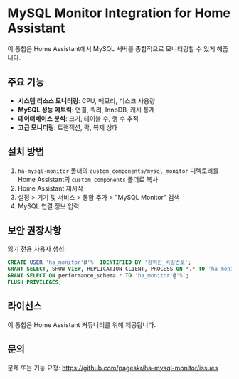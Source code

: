 # MySQL Monitor Integration for Home Assistant

이 통합은 Home Assistant에서 MySQL 서버를 종합적으로 모니터링할 수 있게 해줍니다.

## 주요 기능

- **시스템 리소스 모니터링**: CPU, 메모리, 디스크 사용량
- **MySQL 성능 메트릭**: 연결, 쿼리, InnoDB, 캐시 통계
- **데이터베이스 분석**: 크기, 테이블 수, 행 수 추적
- **고급 모니터링**: 트랜잭션, 락, 복제 상태

## 설치 방법

1. `ha-mysql-monitor` 폴더의 `custom_components/mysql_monitor` 디렉토리를 Home Assistant의 `custom_components` 폴더로 복사
2. Home Assistant 재시작
3. 설정 > 기기 및 서비스 > 통합 추가 > "MySQL Monitor" 검색
4. MySQL 연결 정보 입력

## 보안 권장사항

읽기 전용 사용자 생성:
```sql
CREATE USER 'ha_monitor'@'%' IDENTIFIED BY '강력한_비밀번호';
GRANT SELECT, SHOW VIEW, REPLICATION CLIENT, PROCESS ON *.* TO 'ha_monitor'@'%';
GRANT SELECT ON performance_schema.* TO 'ha_monitor'@'%';
FLUSH PRIVILEGES;
```

## 라이선스

이 통합은 Home Assistant 커뮤니티를 위해 제공됩니다.

## 문의

문제 또는 기능 요청: https://github.com/pageskr/ha-mysql-monitor/issues
